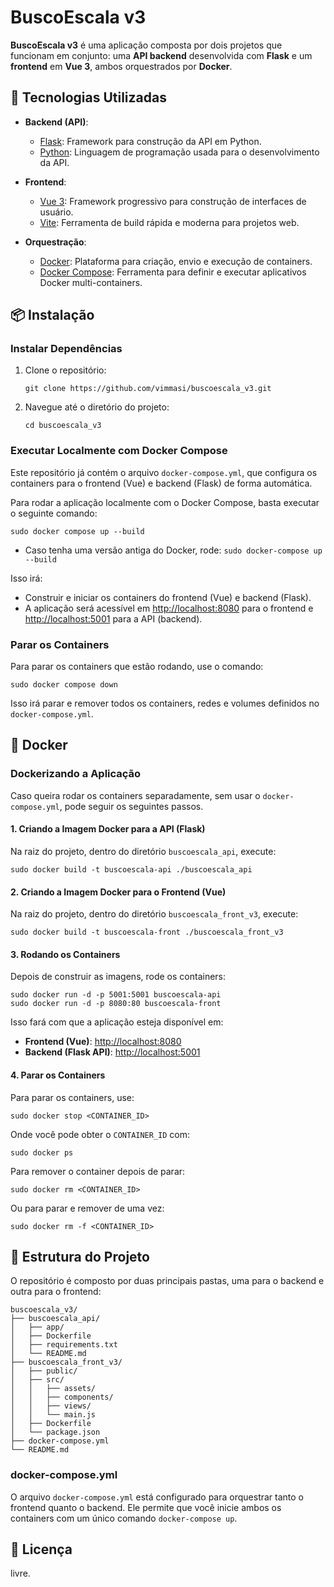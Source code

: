 # BuscoEscala v3

**BuscoEscala v3** é uma aplicação composta por dois projetos que funcionam em conjunto: uma **API backend** desenvolvida com **Flask** e um **frontend** em **Vue 3**, ambos orquestrados por **Docker**.

## 🚀 Tecnologias Utilizadas

- **Backend (API)**:
  - [Flask](https://flask.palletsprojects.com/): Framework para construção da API em Python.
  - [Python](https://www.python.org/): Linguagem de programação usada para o desenvolvimento da API.
- **Frontend**:

  - [Vue 3](https://vuejs.org/): Framework progressivo para construção de interfaces de usuário.
  - [Vite](https://vitejs.dev/): Ferramenta de build rápida e moderna para projetos web.

- **Orquestração**:
  - [Docker](https://www.docker.com/): Plataforma para criação, envio e execução de containers.
  - [Docker Compose](https://docs.docker.com/compose/): Ferramenta para definir e executar aplicativos Docker multi-containers.

## 📦 Instalação

### **Instalar Dependências**

1. Clone o repositório:

   ```
   git clone https://github.com/vimmasi/buscoescala_v3.git
   ```

2. Navegue até o diretório do projeto:

   ```
   cd buscoescala_v3
   ```

### **Executar Localmente com Docker Compose**

Este repositório já contém o arquivo `docker-compose.yml`, que configura os containers para o frontend (Vue) e backend (Flask) de forma automática.

Para rodar a aplicação localmente com o Docker Compose, basta executar o seguinte comando:

```
sudo docker compose up --build
```

- Caso tenha uma versão antiga do Docker, rode: `sudo docker-compose up --build`

Isso irá:

- Construir e iniciar os containers do frontend (Vue) e backend (Flask).
- A aplicação será acessível em [http://localhost:8080](http://localhost:8080) para o frontend e [http://localhost:5001](http://localhost:5001) para a API (backend).

### **Parar os Containers**

Para parar os containers que estão rodando, use o comando:

```
sudo docker compose down
```

Isso irá parar e remover todos os containers, redes e volumes definidos no `docker-compose.yml`.

## 🐳 Docker

### **Dockerizando a Aplicação**

Caso queira rodar os containers separadamente, sem usar o `docker-compose.yml`, pode seguir os seguintes passos.

#### **1. Criando a Imagem Docker para a API (Flask)**

Na raiz do projeto, dentro do diretório `buscoescala_api`, execute:

```
sudo docker build -t buscoescala-api ./buscoescala_api
```

#### **2. Criando a Imagem Docker para o Frontend (Vue)**

Na raiz do projeto, dentro do diretório `buscoescala_front_v3`, execute:

```
sudo docker build -t buscoescala-front ./buscoescala_front_v3
```

#### **3. Rodando os Containers**

Depois de construir as imagens, rode os containers:

```
sudo docker run -d -p 5001:5001 buscoescala-api
sudo docker run -d -p 8080:80 buscoescala-front
```

Isso fará com que a aplicação esteja disponível em:

- **Frontend (Vue)**: [http://localhost:8080](http://localhost:8080)
- **Backend (Flask API)**: [http://localhost:5001](http://localhost:5001)

#### **4. Parar os Containers**

Para parar os containers, use:

```
sudo docker stop <CONTAINER_ID>
```

Onde você pode obter o `CONTAINER_ID` com:

```
sudo docker ps
```

Para remover o container depois de parar:

```
sudo docker rm <CONTAINER_ID>
```

Ou para parar e remover de uma vez:

```
sudo docker rm -f <CONTAINER_ID>
```

## 📁 Estrutura do Projeto

O repositório é composto por duas principais pastas, uma para o backend e outra para o frontend:

```
buscoescala_v3/
├── buscoescala_api/
│   ├── app/
│   ├── Dockerfile
│   ├── requirements.txt
│   └── README.md
├── buscoescala_front_v3/
│   ├── public/
│   ├── src/
│   │   ├── assets/
│   │   ├── components/
│   │   ├── views/
│   │   └── main.js
│   ├── Dockerfile
│   └── package.json
├── docker-compose.yml
└── README.md
```

### **docker-compose.yml**

O arquivo `docker-compose.yml` está configurado para orquestrar tanto o frontend quanto o backend. Ele permite que você inicie ambos os containers com um único comando `docker-compose up`.

## 📄 Licença

livre.
